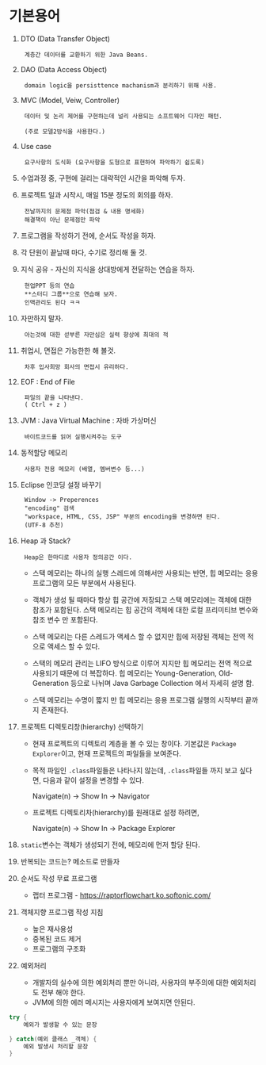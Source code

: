 # 기본용어

1. DTO (Data Transfer Object)
	
		계층간 데이터를 교환하기 위한 Java Beans.


1. DAO (Data Access Object)
	
		domain logic을 persisttence machanism과 분리하기 위해 사용.


1. MVC (Model, Veiw, Controller)

		데이터 및 논리 제어를 구현하는데 널리 사용되는 소프트웨어 디자인 패턴.

		(주로 모델2방식을 사용한다.)


1. Use case
		
		요구사항의 도식화 (요구사항을 도형으로 표현하여 파악하기 쉽도록)


1. 수업과정 중, 구현에 걸리는 대략적인 시간을 파악해 두자.


1. 프로젝트 일과 시작시, 매일 15분 정도의 회의를 하자.

		전날까지의 문제점 파악(점검 & 내용 명세화)
		해결책이 아닌 문제점만 파악


1. 프로그램을 작성하기 전에, 순서도 작성을 하자.


1. 각 단원이 끝날때 마다, 수기로 정리해 둘 것.


1. 지식 공유 - 자신의 지식을 상대방에게 전달하는 연습을 하자.

		현업PPT 등의 연습
		**스터디 그룹**으로 연습해 보자.
		인맥관리도 된다 ㅋㅋ


1. 자만하지 말자.

		아는것에 대한 섣부른 자만심은 실력 향상에 최대의 적


1. 취업시, 면접은 가능한한 해 볼것.

		차후 입사희망 회사의 면접시 유리하다.


1. EOF : End of File

		파일의 끝을 나타낸다.
		( Ctrl + z )


1. JVM : Java Virtual Machine : 자바 가상머신

		바이트코드를 읽어 실행시켜주는 도구
	
		
1. 동적할당 메모리

		사용자 전용 메모리 (배열, 멤버변수 등...)
	
		
1. Eclipse 인코딩 설정 바꾸기

		Window -> Preperences
		"encoding" 검색
		"workspace, HTML, CSS, JSP" 부분의 encoding을 변경하면 된다.
		(UTF-8 추천)
	
		
1. Heap 과 Stack?

		Heap은 한마디로 사용자 정의공간 이다.
		
	* 스택 메모리는 하나의 실행 스레드에 의해서만 사용되는 반면, 힙 메모리는 응용 프로그램의 모든 부분에서 사용된다.
	
	* 객체가 생성 될 때마다 항상 힙 공간에 저장되고 스택 메모리에는 객체에 대한 참조가 포함된다.
	스택 메모리는 힙 공간의 객체에 대한 로컬 프리미티브 변수와 참조 변수 만 포함된다.

	* 스택 메모리는 다른 스레드가 액세스 할 수 없지만 힙에 저장된 객체는 전역 적으로 액세스 할 수 있다.

	* 스택의 메모리 관리는 LIFO 방식으로 이루어 지지만 힙 메모리는 전역 적으로 사용되기 때문에 더 복잡하다. 
	힙 메모리는 Young-Generation, Old-Generation 등으로 나뉘며 Java Garbage Collection 에서 자세히 설명 함.

	* 스택 메모리는 수명이 짧지 만 힙 메모리는 응용 프로그램 실행의 시작부터 끝까지 존재한다.


1. 프로젝트 디렉토리창(hierarchy) 선택하기

	* 현재 프로젝트의 디렉토리 계층을 볼 수 있는 창이다.
	기본값은 ``Package Explorer``이고, 현재 프로젝트의 파일들을 보여준다.

	* 목적 파일인  ``.class``파일들은 나타나지 않는데,
	``.class``파일들 까지 보고 싶다면, 다음과 같이 설정을 변경할 수 있다.

		 Navigate(n) -> Show In -> Navigator
		 
	* 프로젝트 디렉토리차(hierarchy)를 원래대로 설정 하려면,

		Navigate(n) -> Show In -> Package Explorer
		
		
1. ``static``변수는 객체가 생성되기 전에, 메모리에 먼저 할당 된다.

	
1. 반복되는 코드는? 메소드로 만들자
	
	
1. 순서도 작성 무료 프로그램

	* 랩터 프로그램 - https://raptorflowchart.ko.softonic.com/
	
	
1. 객체지향 프로그램 작성 지침

	* 높은 재사용성
	* 중복된 코드 제거
	* 프로그램의 구조화
	
	
1. 예외처리

	* 개발자의 실수에 의한 예외처리 뿐만 아니라, 사용자의 부주의에 대한 예외처리도 전부 해야 한다.
	* JVM에 의한 에러 메시지는 사용자에게 보여지면 안된다.
	
```java
try {
	예외가 발생할 수 있는 문장

} catch(예외 클래스 _객체) {
	예외 발생시 처리할 문장
}
```